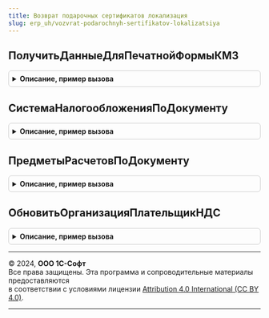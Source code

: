 ```yaml
---
title: Возврат подарочных сертификатов локализация
slug: erp_uh/vozvrat-podarochnyh-sertifikatov-lokalizatsiya
---
```



## ПолучитьДанныеДляПечатнойФормыКМ3
<details style="margin: 1em 0; padding: 0.5em; border: 1px solid #ccc; border-radius: 6px;">

<summary style="font-weight: bold; cursor: pointer;">Описание, пример вызова</summary>

```bsl

// Функция получает данные для формирования печатной формы КМ-3.
//
// Возвращаемое значение:
// 	Структура:
// 		* РезультатЗапроса - РезультатЗапроса
// 		* ЗаголовокДокумента - Строка
//
Функция ПолучитьДанныеДляПечатнойФормыКМ3(ПараметрыПечати, МассивОбъектов) Экспорт
```

Пример вызова
```bsl
Результат = ВозвратПодарочныхСертификатовЛокализация.ПолучитьДанныеДляПечатнойФормыКМ3(ПараметрыПечати, МассивОбъектов) 
```
</details>

## СистемаНалогообложенияПоДокументу
<details style="margin: 1em 0; padding: 0.5em; border: 1px solid #ccc; border-radius: 6px;">

<summary style="font-weight: bold; cursor: pointer;">Описание, пример вызова</summary>

```bsl

//++ Локализация

// Определяет систему налогообложения по документу
//
// Параметры:
// 	ДокументСсылка - ДокументСсылка - Документ для определения системы налогообложения
// Возвращаемое значение:
// 	ПеречислениеСсылка.ТипыСистемНалогообложенияККТ - Система налогообложения по документу
Функция СистемаНалогообложенияПоДокументу(ДокументСсылка) Экспорт
```

Пример вызова
```bsl
Результат = ВозвратПодарочныхСертификатовЛокализация.СистемаНалогообложенияПоДокументу(ДокументСсылка) 
```
</details>

## ПредметыРасчетовПоДокументу
<details style="margin: 1em 0; padding: 0.5em; border: 1px solid #ccc; border-radius: 6px;">

<summary style="font-weight: bold; cursor: pointer;">Описание, пример вызова</summary>

```bsl

// Получить основные данные по таблице товаров для чека о розничной продаже
//
// Параметры:
//  ДокументСсылка - ДокументОбъект.ВозвратПодарочныхСертификатов - Документ.
//
// Возвращаемое значение:
//  ТаблицаЗначений - Данные о продажах:
//  * НомерСтроки - Число -
//  * Номенклатура - Строка -
//  * Характеристика - Строка -
//  * ТипНоменклатуры - Неопределено -
//  * ПодакцизныйТовар - Булево -
//  * НоменклатураНаименование - Строка -
//  * ХарактеристикаНаименование - Строка -
//  * Упаковка - Строка -
//  * УпаковкаНаименование - Строка -
//  * Количество - Число -
//  * КоличествоУпаковок - Число -
//  * Цена - Число -
//  * СуммаСНДС - Число -
//  * СтавкаНДС - СправочникСсылка.СтавкиНДС -
//  * СуммаНДС - Число -
//  * СуммаСкидки - Число -
Функция ПредметыРасчетовПоДокументу(ДокументСсылка) Экспорт
```

Пример вызова
```bsl
Результат = ВозвратПодарочныхСертификатовЛокализация.ПредметыРасчетовПоДокументу(ДокументСсылка) 
```
</details>

## ОбновитьОрганизацияПлательщикНДС
<details style="margin: 1em 0; padding: 0.5em; border: 1px solid #ccc; border-radius: 6px;">

<summary style="font-weight: bold; cursor: pointer;">Описание, пример вызова</summary>

```bsl

//-- Локализация

// Определяет и возвращает статус, является ли организации плательщиком НДС
//
// Параметры:
// 	Организация - СправочникСсылка.Организации - Организация, по которой определяется, облагается ли она НДС
// 	ОрганизацияПлательщикНДС - Булево - Параметр для сохранения и передачи во вне значения
Процедура ОбновитьОрганизацияПлательщикНДС(Организация, ОрганизацияПлательщикНДС) Экспорт
```

Пример вызова
```bsl
ВозвратПодарочныхСертификатовЛокализация.ОбновитьОрганизацияПлательщикНДС(Организация, ОрганизацияПлательщикНДС) 
```
</details>

---

© 2024, **ООО 1С-Софт**  
Все права защищены. Эта программа и сопроводительные материалы предоставляются  
в соответствии с условиями лицензии [Attribution 4.0 International (CC BY 4.0)](https://creativecommons.org/licenses/by/4.0/legalcode).

---
